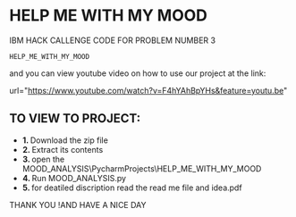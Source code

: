 # HELP ME WITH MY MOOD
IBM HACK CALLENGE CODE FOR PROBLEM NUMBER 3

`HELP_ME_WITH_MY_MOOD`

and you can view youtube video on how to use our project at the link:

url="https://www.youtube.com/watch?v=F4hYAhBpYHs&feature=youtu.be"




## TO VIEW TO PROJECT:
<ul>

  <li><b> 1. </b>Download the zip file</li>
  <li><b> 2. </b>Extract its contents</li>
  <li><b> 3. </b>open the MOOD_ANALYSIS\PycharmProjects\HELP_ME_WITH_MY_MOOD</li>
  <li><b> 4. </b>Run MOOD_ANALYSIS.py</li>
  <li><b> 5. </b>for deatiled discription read the read me file and idea.pdf</li>
  
  </ul>


THANK YOU !AND HAVE A NICE DAY
